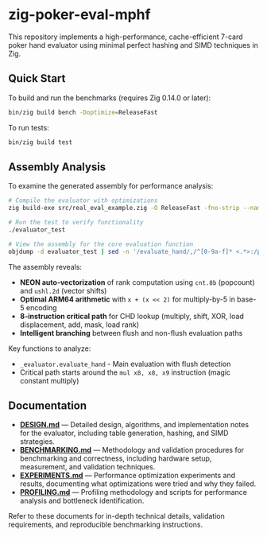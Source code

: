 # zig-poker-eval-mphf

This repository implements a high-performance, cache-efficient 7-card poker hand evaluator using minimal perfect hashing and SIMD techniques in Zig.

## Quick Start

To build and run the benchmarks (requires Zig 0.14.0 or later):

```sh
bin/zig build bench -Doptimize=ReleaseFast
```

To run tests:

```sh
bin/zig build test
```

## Assembly Analysis

To examine the generated assembly for performance analysis:

```sh
# Compile the evaluator with optimizations
zig build-exe src/real_eval_example.zig -O ReleaseFast -fno-strip --name evaluator_test

# Run the test to verify functionality
./evaluator_test

# View the assembly for the core evaluation function
objdump -d evaluator_test | sed -n '/evaluate_hand/,/^[0-9a-f]* <.*>:/p' | head -50
```

The assembly reveals:
- **NEON auto-vectorization** of rank computation using `cnt.8b` (popcount) and `ushl.2d` (vector shifts)
- **Optimal ARM64 arithmetic** with `x + (x << 2)` for multiply-by-5 in base-5 encoding
- **8-instruction critical path** for CHD lookup (multiply, shift, XOR, load displacement, add, mask, load rank)
- **Intelligent branching** between flush and non-flush evaluation paths

Key functions to analyze:
- `_evaluator.evaluate_hand` - Main evaluation with flush detection
- Critical path starts around the `mul x8, x8, x9` instruction (magic constant multiply)

## Documentation

- **[DESIGN.md](./DESIGN.md)** — Detailed design, algorithms, and implementation notes for the evaluator, including table generation, hashing, and SIMD strategies.
- **[BENCHMARKING.md](./BENCHMARKING.md)** — Methodology and validation procedures for benchmarking and correctness, including hardware setup, measurement, and validation techniques.
- **[EXPERIMENTS.md](./EXPERIMENTS.md)** — Performance optimization experiments and results, documenting what optimizations were tried and why they failed.
- **[PROFILING.md](./PROFILING.md)** — Profiling methodology and scripts for performance analysis and bottleneck identification.

Refer to these documents for in-depth technical details, validation requirements, and reproducible benchmarking instructions.
